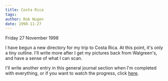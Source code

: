 ```yaml
---
title: Costa Rica
tags: 
author: Rob Nugen
date: 1998-11-27
---
```


<title>My trip to Costa Rica!</title>

<p class=date>Friday 27 November 1998</p>

<p>I have begun a new directory for my trip to Costa Rica.
At this point, it's only a tiny outline. I'll write more after I get my pictures back from Walgreen's, and have a sense of what I can scan.

<p>I'll write another entry in this general journal section when I'm completed with everything, or if you want to watch the progress, click
<a href="/travel/costa_rica/1998/index.html">here</a>.</p>
